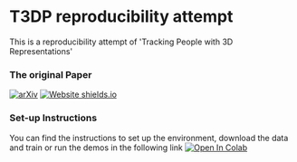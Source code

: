# T3DP reproducibility attempt
This is a reproducibility attempt of 'Tracking People with 3D Representations' 
### The original Paper
[![arXiv](https://img.shields.io/badge/arXiv-2111.07868-00ff00.svg)](https://papers.nips.cc/paper/2021/hash/c74c4bf0dad9cbae3d80faa054b7d8ca-Abstract.html)       [![Website shields.io](https://img.shields.io/website-up-down-green-red/http/shields.io.svg)](http://people.eecs.berkeley.edu/~jathushan/T3DP/)  

### Set-up Instructions 
You can find the instructions to set up the environment, download the data and train or run the demos in the following link
 [![Open In Colab](https://colab.research.google.com/assets/colab-badge.svg)](https://colab.research.google.com/drive/1GI7u-gDGUiq68Ki6tilXKsCVTcJB_u76?usp=sharing)
